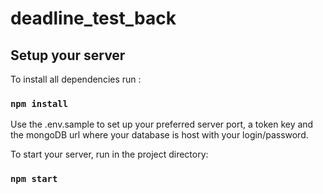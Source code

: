 # deadline_test_back

## Setup your server

To install all dependencies run :
### `npm install`

Use the .env.sample to set up your preferred server port, a token key and the mongoDB url where your database is host with your login/password.



To start your server, run in the project directory:

### `npm start`
